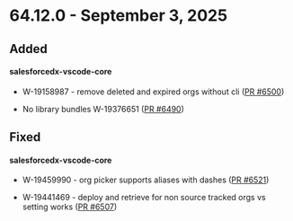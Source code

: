 # 64.12.0 - September 3, 2025

## Added

#### salesforcedx-vscode-core

- W-19158987 - remove deleted and expired orgs without cli ([PR #6500](https://github.com/forcedotcom/salesforcedx-vscode/pull/6500))

- No library bundles W-19376651 ([PR #6490](https://github.com/forcedotcom/salesforcedx-vscode/pull/6490))

## Fixed

#### salesforcedx-vscode-core

- W-19459990 - org picker supports aliases with dashes ([PR #6521](https://github.com/forcedotcom/salesforcedx-vscode/pull/6521))

- W-19441469 - deploy and retrieve for non source tracked orgs vs setting works ([PR #6507](https://github.com/forcedotcom/salesforcedx-vscode/pull/6507))

